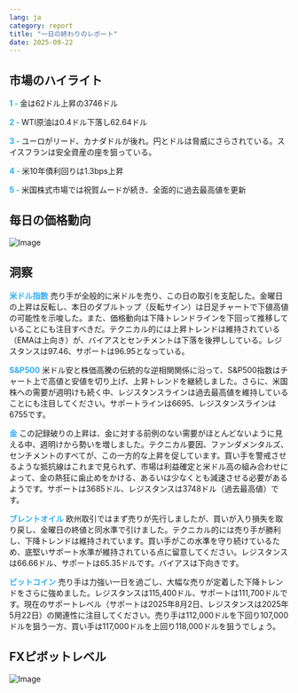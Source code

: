 ```yaml
---
lang: ja
category: report
title: "一日の終わりのレポート"
date: 2025-09-22
---
```



<h2>市場のハイライト</h2>
<strong style="color: #2caef7;">1 - </strong> 金は62ドル上昇の3746ドル

<strong style="color: #2caef7;">2 - </strong> WTI原油は0.4ドル下落し62.64ドル

<strong style="color: #2caef7;">3 - </strong> ユーロがリード、カナダドルが後れ。円とドルは脅威にさらされている。スイスフランは安全資産の座を狙っている。

<strong style="color: #2caef7;">4 - </strong> 米10年債利回りは1.3bps上昇

<strong style="color: #2caef7;">5 - </strong> 米国株式市場では祝賀ムードが続き、全面的に過去最高値を更新



<h2>毎日の価格動向</h2>
<img src="https://markleighedu.github.io/img/Sep-2025/22-Sep-2025/price.jpg" alt="Image"/>

<h2>洞察</h2>
<strong style="color: #2caef7;">米ドル指数</strong> 売り手が全般的に米ドルを売り、この日の取引を支配した。金曜日の上昇は反転し、本日のダブルトップ（反転サイン）は日足チャートで下値高値の可能性を示唆した。また、価格動向は下降トレンドラインを下回って推移していることにも注目すべきだ。テクニカル的には上昇トレンドは維持されている（EMAは上向き）が、バイアスとセンチメントは下落を後押ししている。レジスタンスは97.46、サポートは96.95となっている。

<strong style="color: #2caef7;">S&P500</strong> 米ドル安と株価高騰の伝統的な逆相関関係に沿って、S&P500指数はチャート上で高値と安値を切り上げ、上昇トレンドを継続しました。さらに、米国株への需要が週明けも続く中、レジスタンスラインは過去最高値を維持していることにも注目してください。サポートラインは6695、レジスタンスラインは6755です。

<strong style="color: #2caef7;">金</strong> この記録破りの上昇は、金に対する前例のない需要がほとんどないように見える中、週明けから勢いを増しました。テクニカル要因、ファンダメンタルズ、センチメントのすべてが、この一方的な上昇を促しています。買い手を警戒させるような抵抗線はこれまで見られず、市場は利益確定と米ドル高の組み合わせによって、金の熱狂に歯止めをかける、あるいは少なくとも減速させる必要があるようです。サポートは3685ドル、レジスタンスは3748ドル（過去最高値）です。

<strong style="color: #2caef7;">ブレントオイル</strong> 欧州取引ではまず売りが先行しましたが、買いが入り損失を取り戻し、金曜日の終値と同水準で引けました。テクニカル的には売り手が勝利し、下降トレンドは維持されています。買い手がこの水準を守り続けているため、底堅いサポート水準が維持されている点に留意してください。レジスタンスは66.66ドル、サポートは65.35ドルです。バイアスは下向きです。

<strong style="color: #2caef7;">ビットコイン</strong> 売り手は力強い一日を過ごし、大幅な売りが定着した下降トレンドをさらに強めました。レジスタンスは115,400ドル、サポートは111,700ドルです。現在のサポートレベル（サポートは2025年8月2日、レジスタンスは2025年5月22日）の関連性に注目してください。売り手は112,000ドルを下回り107,000ドルを狙う一方、買い手は117,000ドルを上回り118,000ドルを狙うでしょう。



<h2>FXピボットレベル</h2>
<img src="https://markleighedu.github.io/img/Sep-2025/22-Sep-2025/pivot.jpg" alt="Image"/>